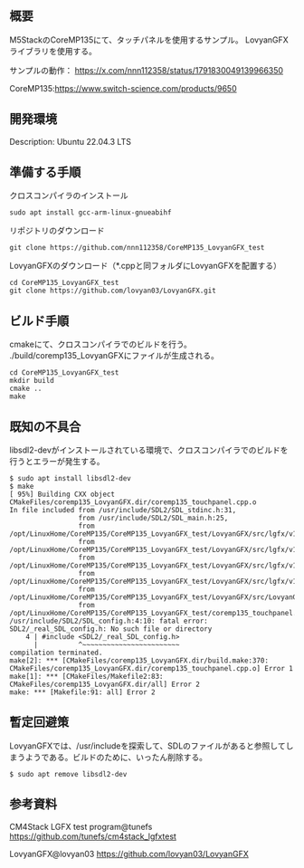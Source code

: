## 概要
M5StackのCoreMP135にて、タッチパネルを使用するサンプル。
LovyanGFXライブラリを使用する。

サンプルの動作：
https://x.com/nnn112358/status/1791830049139966350

CoreMP135:https://www.switch-science.com/products/9650

## 開発環境
Description:    Ubuntu 22.04.3 LTS


## 準備する手順

クロスコンパイラのインストール

```
sudo apt install gcc-arm-linux-gnueabihf
```

リポジトリのダウンロード
```
git clone https://github.com/nnn112358/CoreMP135_LovyanGFX_test
```

LovyanGFXのダウンロード（*.cppと同フォルダにLovyanGFXを配置する）
```
cd CoreMP135_LovyanGFX_test
git clone https://github.com/lovyan03/LovyanGFX.git
```


## ビルド手順

cmakeにて、クロスコンパイラでのビルドを行う。
./build/coremp135_LovyanGFXにファイルが生成される。

```
cd CoreMP135_LovyanGFX_test
mkdir build
cmake ..
make
```

## 既知の不具合
libsdl2-devがインストールされている環境で、クロスコンパイラでのビルドを行うとエラーが発生する。

```
$ sudo apt install libsdl2-dev
$ make
[ 95%] Building CXX object CMakeFiles/coremp135_LovyanGFX.dir/coremp135_touchpanel.cpp.o
In file included from /usr/include/SDL2/SDL_stdinc.h:31,
                 from /usr/include/SDL2/SDL_main.h:25,
                 from /opt/LinuxHome/CoreMP135/CoreMP135_LovyanGFX_test/LovyanGFX/src/lgfx/v1/platforms/sdl/common.hpp:32,
                 from /opt/LinuxHome/CoreMP135/CoreMP135_LovyanGFX_test/LovyanGFX/src/lgfx/v1/platforms/sdl/Panel_sdl.hpp:23,
                 from /opt/LinuxHome/CoreMP135/CoreMP135_LovyanGFX_test/LovyanGFX/src/lgfx/v1/platforms/device.hpp:94,
                 from /opt/LinuxHome/CoreMP135/CoreMP135_LovyanGFX_test/LovyanGFX/src/lgfx/v1_init.hpp:22,
                 from /opt/LinuxHome/CoreMP135/CoreMP135_LovyanGFX_test/LovyanGFX/src/LovyanGFX.hpp:31,
                 from /opt/LinuxHome/CoreMP135/CoreMP135_LovyanGFX_test/coremp135_touchpanel.cpp:4:
/usr/include/SDL2/SDL_config.h:4:10: fatal error: SDL2/_real_SDL_config.h: No such file or directory
    4 | #include <SDL2/_real_SDL_config.h>
      |          ^~~~~~~~~~~~~~~~~~~~~~~~~
compilation terminated.
make[2]: *** [CMakeFiles/coremp135_LovyanGFX.dir/build.make:370: CMakeFiles/coremp135_LovyanGFX.dir/coremp135_touchpanel.cpp.o] Error 1
make[1]: *** [CMakeFiles/Makefile2:83: CMakeFiles/coremp135_LovyanGFX.dir/all] Error 2
make: *** [Makefile:91: all] Error 2
```


## 暫定回避策

LovyanGFXでは、/usr/includeを探索して、SDLのファイルがあると参照してしまうようである。ビルドのために、いったん削除する。

```
$ sudo apt remove libsdl2-dev
```

## 参考資料
CM4Stack LGFX test program@tunefs
https://github.com/tunefs/cm4stack_lgfxtest

LovyanGFX@lovyan03
https://github.com/lovyan03/LovyanGFX

